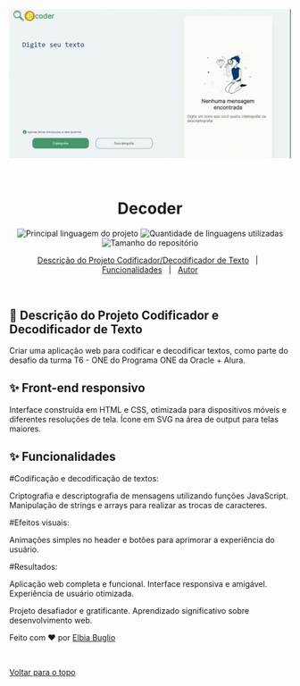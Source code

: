 <div align='center' id='top'>
<img src='./.github/projeto_decoder.gif' alt='app_name' />

&#xa0;

</div>

<h1 align='center'>Decoder</h1>

<p align='center'>

<img alt='Principal linguagem do projeto' src='https://img.shields.io/github/languages/top/fransilva0/decodificador-de-texto?color=56BEB8'>

<img alt='Quantidade de linguagens utilizadas' src='https://img.shields.io/github/languages/count/fransilva0/decodificador-de-texto?color=56BEB8'>

<img alt='Tamanho do repositório' src='https://img.shields.io/github/repo-size/fransilva0/decodificador-de-texto?color=56BEB8'>


<!-- <img alt='Github issues' src='https://img.shields.io/github/issues/{{github}}/{{repository}}?color=56BEB8' /> -->

<!-- <img alt='Github forks' src='https://img.shields.io/github/forks/{{github}}/{{repository}}?color=56BEB8' /> -->

<!-- <img alt='Github stars' src='https://img.shields.io/github/stars/{{github}}/{{repository}}?color=56BEB8' /> -->
</p>

<p align='center'>
<a href='#dart-sobre'>Descrição do Projeto Codificador/Decodificador de Texto</a> &#xa0; | &#xa0;
<a href='#sparkles-funcionalidades'>Funcionalidades</a> &#xa0; | &#xa0;
<a href='https://github.com/Elbiabuglio' target='_blank'>Autor</a>
</p>

<br>

## :dart: Descrição do Projeto Codificador e Decodificador de Texto ##

<p>
Criar uma aplicação web para codificar e decodificar textos, como parte do desafio da turma T6 - ONE do Programa ONE da Oracle + Alura.
</p>

## :sparkles: Front-end responsivo ##

<p>
Interface construída em HTML e CSS, otimizada para dispositivos móveis e diferentes resoluções de tela.
Ícone em SVG na área de output para telas maiores.
</p>
<p>

## :sparkles: Funcionalidades ##

<p>
#Codificação e decodificação de textos:

Criptografia e descriptografia de mensagens utilizando funções JavaScript.
Manipulação de strings e arrays para realizar as trocas de caracteres.

#Efeitos visuais:

Animações simples no header e botões para aprimorar a experiência do usuário.
</p>
<p>
#Resultados:

Aplicação web completa e funcional.
Interface responsiva e amigável.
Experiência de usuário otimizada.
</p>
<p>
  Projeto desafiador e gratificante.
  Aprendizado significativo sobre desenvolvimento web.
</p>




Feito com :heart: por <a href='https://github.com/Elbiabuglio' target='_blank'>Elbia Buglio</a>

&#xa0;

<a href='#top'>Voltar para o topo</a>
